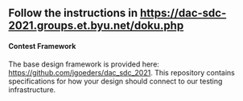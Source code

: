 ## Follow the instructions in https://dac-sdc-2021.groups.et.byu.net/doku.php
#### Contest Framework
The base design framework is provided here: https://github.com/jgoeders/dac_sdc_2021. This repository contains specifications for how your design should connect to our testing infrastructure.
